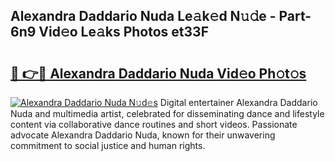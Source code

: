 ## Alexandra Daddario Nuda Le𝚊k𝚎d N𝚞𝚍e - Part-6n9 Vid𝚎o Le𝚊ks Photos et33F

# <h2><a href="http://fbc3y35.evod.top/?m=Alexandra+Daddario+Nuda">🔗 👉🔴 Alexandra Daddario Nuda Vid𝚎o Ph𝚘t𝚘s</a></h2>

[![Alexandra Daddario Nuda N𝚞d𝚎s](https://i.imgur.com/8V9OHl7.gif)](http://fbc3y35.evod.top/?m=Alexandra+Daddario+Nuda)
Digital entertainer Alexandra Daddario Nuda and multimedia artist, celebrated for disseminating dance and lifestyle content via collaborative dance routines and short videos. Passionate advocate Alexandra Daddario Nuda, known for their unwavering commitment to social justice and human rights. 
